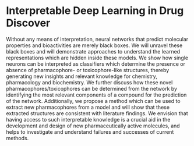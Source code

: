 # Interpretable Deep Learning in Drug Discover

Without any means of interpretation, neural networks that predict molecular properties and bioactivities are merely black boxes.
We will unravel these black boxes and will demonstrate approaches to understand the learned representations which are hidden 
inside these models. We show how single neurons can be interpreted as classifiers which determine the presence or absence of 
pharmacophore- or toxicophore-like structures, thereby generating new insights and relevant knowledge for chemistry, pharmacology 
and biochemistry. We further discuss how these novel pharmacophores/toxicophores can be determined from the network by identifying 
the most relevant components of a compound for the prediction of the network. Additionally, we propose a method which can be used 
to extract new pharmacophores from a model and will show that these extracted structures are consistent with literature findings.
We envision that having access to such interpretable knowledge is a crucial aid in the development and design of new 
pharmaceutically active molecules, and helps to investigate and understand failures and successes of current methods.
